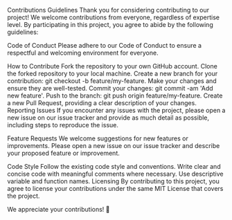 Contributions Guidelines
Thank you for considering contributing to our project! We welcome contributions from everyone, regardless of expertise level. By participating in this project, you agree to abide by the following guidelines:

Code of Conduct
Please adhere to our Code of Conduct to ensure a respectful and welcoming environment for everyone.

How to Contribute
Fork the repository to your own GitHub account.
Clone the forked repository to your local machine.
Create a new branch for your contribution: git checkout -b feature/my-feature.
Make your changes and ensure they are well-tested.
Commit your changes: git commit -am 'Add new feature'.
Push to the branch: git push origin feature/my-feature.
Create a new Pull Request, providing a clear description of your changes.
Reporting Issues
If you encounter any issues with the project, please open a new issue on our issue tracker and provide as much detail as possible, including steps to reproduce the issue.

Feature Requests
We welcome suggestions for new features or improvements. Please open a new issue on our issue tracker and describe your proposed feature or improvement.

Code Style
Follow the existing code style and conventions.
Write clear and concise code with meaningful comments where necessary.
Use descriptive variable and function names.
Licensing
By contributing to this project, you agree to license your contributions under the same MIT License that covers the project.

We appreciate your contributions! 🎉

